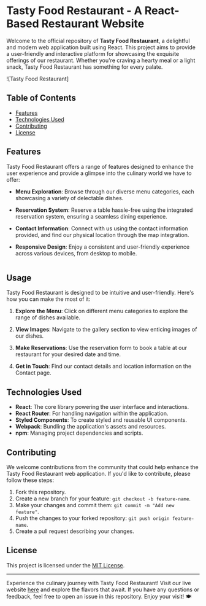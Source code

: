 # Tasty Food Restaurant - A React-Based Restaurant Website

Welcome to the official repository of **Tasty Food Restaurant**, a delightful and modern web application built using React. This project aims to provide a user-friendly and interactive platform for showcasing the exquisite offerings of our restaurant. Whether you're craving a hearty meal or a light snack, Tasty Food Restaurant has something for every palate.

![Tasty Food Restaurant]

## Table of Contents

- [Features](#features)
- [Technologies Used](#technologies-used)
- [Contributing](#contributing)
- [License](#license)

## Features

Tasty Food Restaurant offers a range of features designed to enhance the user experience and provide a glimpse into the culinary world we have to offer:

- **Menu Exploration**: Browse through our diverse menu categories, each showcasing a variety of delectable dishes.
- **Reservation System**: Reserve a table hassle-free using the integrated reservation system, ensuring a seamless dining experience.
- **Contact Information**: Connect with us using the contact information provided, and find our physical location through the map integration.
- **Responsive Design**: Enjoy a consistent and user-friendly experience across various devices, from desktop to mobile.

   ```

## Usage

Tasty Food Restaurant is designed to be intuitive and user-friendly. Here's how you can make the most of it:

1. **Explore the Menu**: Click on different menu categories to explore the range of dishes available.

2. **View Images**: Navigate to the gallery section to view enticing images of our dishes.

3. **Make Reservations**: Use the reservation form to book a table at our restaurant for your desired date and time.

4. **Get in Touch**: Find our contact details and location information on the Contact page.

## Technologies Used

- **React**: The core library powering the user interface and interactions.
- **React Router**: For handling navigation within the application.
- **Styled Components**: To create styled and reusable UI components.
- **Webpack**: Bundling the application's assets and resources.
- **npm**: Managing project dependencies and scripts.

## Contributing

We welcome contributions from the community that could help enhance the Tasty Food Restaurant web application. If you'd like to contribute, please follow these steps:

1. Fork this repository.
2. Create a new branch for your feature: `git checkout -b feature-name`.
3. Make your changes and commit them: `git commit -m "Add new feature"`.
4. Push the changes to your forked repository: `git push origin feature-name`.
5. Create a pull request describing your changes.

## License

This project is licensed under the [MIT License](LICENSE).

---

Experience the culinary journey with Tasty Food Restaurant! Visit our live website [here](https://www.tastyfoodrestaurant.com) and explore the flavors that await. If you have any questions or feedback, feel free to open an issue in this repository. Enjoy your visit! 🍽️
